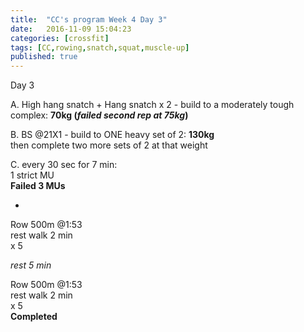 ```yaml
---
title:  "CC's program Week 4 Day 3"
date:   2016-11-09 15:04:23
categories: [crossfit]
tags: [CC,rowing,snatch,squat,muscle-up]
published: true
---
```

Day 3

A. High hang snatch + Hang snatch x 2 - build to a moderately tough complex: **70kg (_failed second rep at 75kg_)**

B. BS @21X1 - build to ONE heavy set of 2: **130kg**  
then complete two more sets of 2 at that weight

C. every 30 sec for 7 min:  
1 strict MU  
**Failed 3 MUs**

+

Row 500m @1:53  
rest walk 2 min  
x 5

_rest 5 min_

Row 500m @1:53  
rest walk 2 min  
x 5  
**Completed**
